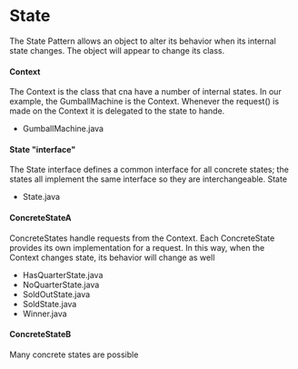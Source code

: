 State
======

The State Pattern allows an object to alter its behavior when its internal state changes. The object will appear to change its class.

#### Context
The Context is the class that cna have a number of internal states. In our example, the GumballMachine is the Context. Whenever the request() is made on the Context it is delegated to the state to hande.
+ GumballMachine.java

#### State "interface"
The State interface defines a common interface for all concrete states; the states all implement the same interface so they are interchangeable.
State
+ State.java

#### ConcreteStateA
ConcreteStates handle requests from the Context. Each ConcreteState provides its own implementation for a request. In this way, when the Context changes state, its behavior will change as well
+ HasQuarterState.java
+ NoQuarterState.java
+ SoldOutState.java
+ SoldState.java
+ Winner.java


#### ConcreteStateB
Many concrete states are possible